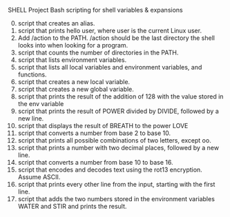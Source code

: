 SHELL Project 
Bash scripting for shell variables & expansions

0. script that creates an alias.
1. script that prints hello user, where user is the current Linux user.
2. Add /action to the PATH. /action should be the last directory the shell looks into when looking for a program.
3. script that counts the number of directories in the PATH.
4. script that lists environment variables.
5. script that lists all local variables and environment variables, and functions.
6. script that creates a new local variable.
7. script that creates a new global variable.
8. script that prints the result of the addition of 128 with the value stored in the env variable
9. script that prints the result of POWER divided by DIVIDE, followed by a new line.
10. script that displays the result of BREATH to the power LOVE
11. script that converts a number from base 2 to base 10.
12. script that prints all possible combinations of two letters, except oo.
13. script that prints a number with two decimal places, followed by a new line.
14. script that converts a number from base 10 to base 16.
15. script that encodes and decodes text using the rot13 encryption. Assume ASCII.
16. script that prints every other line from the input, starting with the first line.
17. script that adds the two numbers stored in the environment variables WATER and STIR and prints the result.
